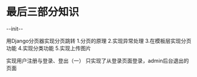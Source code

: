 # 最后三部分知识
--init--

用Django分页器实现分页跳转
1.分页的原理
2.实现异常处理
3.在模板层实现分页功能
4.实现分类功能
5.实现上传图片

 实现用户注册与登录、登出（一）
 只实现了从登录页面登录，admin后台退出的页面